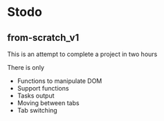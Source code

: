 # Stodo

## from-scratch_v1

This is an attempt to complete a project in two hours

There is only

- Functions to manipulate DOM
- Support functions
- Tasks output
- Moving between tabs
- Tab switching
